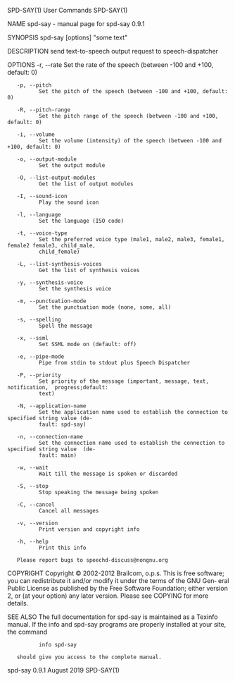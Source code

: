 SPD-SAY(1)                                   User Commands                                  SPD-SAY(1)

NAME
       spd-say - manual page for spd-say 0.9.1

SYNOPSIS
       spd-say [options] "some text"

DESCRIPTION
       send text-to-speech output request to speech-dispatcher

OPTIONS
       -r, --rate
              Set the rate of the speech (between -100 and +100, default: 0)

       -p, --pitch
              Set the pitch of the speech (between -100 and +100, default: 0)

       -R, --pitch-range
              Set the pitch range of the speech (between -100 and +100, default: 0)

       -i, --volume
              Set the volume (intensity) of the speech (between -100 and +100, default: 0)

       -o, --output-module
              Set the output module

       -O, --list-output-modules
              Get the list of output modules

       -I, --sound-icon
              Play the sound icon

       -l, --language
              Set the language (ISO code)

       -t, --voice-type
              Set the preferred voice type (male1, male2, male3, female1, female2 female3, child_male,
              child_female)

       -L, --list-synthesis-voices
              Get the list of synthesis voices

       -y, --synthesis-voice
              Set the synthesis voice

       -m, --punctuation-mode
              Set the punctuation mode (none, some, all)

       -s, --spelling
              Spell the message

       -x, --ssml
              Set SSML mode on (default: off)

       -e, --pipe-mode
              Pipe from stdin to stdout plus Speech Dispatcher

       -P, --priority
              Set priority of the message (important, message, text,  notification,  progress;default:
              text)

       -N, --application-name
              Set the application name used to establish the connection to specified string value (de‐
              fault: spd-say)

       -n, --connection-name
              Set the connection name used to establish the connection to specified string value  (de‐
              fault: main)

       -w, --wait
              Wait till the message is spoken or discarded

       -S, --stop
              Stop speaking the message being spoken

       -C, --cancel
              Cancel all messages

       -v, --version
              Print version and copyright info

       -h, --help
              Print this info

       Please report bugs to speechd-discuss@nongnu.org

COPYRIGHT
       Copyright © 2002-2012 Brailcom, o.p.s.
       This is free software; you can redistribute it and/or modify it under the terms of the GNU Gen‐
       eral Public License as published by the Free Software Foundation; either version 2, or (at your
       option) any later version. Please see COPYING for more details.

SEE ALSO
       The  full documentation for spd-say is maintained as a Texinfo manual.  If the info and spd-say
       programs are properly installed at your site, the command

              info spd-say

       should give you access to the complete manual.

spd-say 0.9.1                                 August 2019                                   SPD-SAY(1)
